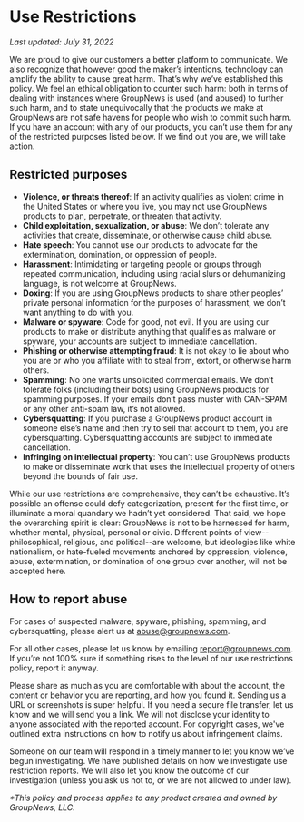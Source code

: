 # Use Restrictions

_Last updated: July 31, 2022_

We are proud to give our customers a better platform to communicate. We also recognize that however good the maker’s intentions, technology can amplify the ability to cause great harm. That’s why we’ve established this policy. We feel an ethical obligation to counter such harm: both in terms of dealing with instances where GroupNews is used (and abused) to further such harm, and to state unequivocally that the products we make at GroupNews are not safe havens for people who wish to commit such harm. If you have an account with any of our products, you can’t use them for any of the restricted purposes listed below. If we find out you are, we will take action.

## Restricted purposes

- **Violence, or threats thereof**: If an activity qualifies as violent crime in the United States or where you live, you may not use GroupNews products to plan, perpetrate, or threaten that activity.
- **Child exploitation, sexualization, or abuse**: We don’t tolerate any activities that create, disseminate, or otherwise cause child abuse.
- **Hate speech**: You cannot use our products to advocate for the extermination, domination, or oppression of people.
- **Harassment**: Intimidating or targeting people or groups through repeated communication, including using racial slurs or dehumanizing language, is not welcome at GroupNews.
- **Doxing**: If you are using GroupNews products to share other peoples’ private personal information for the purposes of harassment, we don’t want anything to do with you.
- **Malware or spyware**: Code for good, not evil. If you are using our products to make or distribute anything that qualifies as malware or spyware, your accounts are subject to immediate cancellation.
- **Phishing or otherwise attempting fraud**: It is not okay to lie about who you are or who you affiliate with to steal from, extort, or otherwise harm others.
- **Spamming**: No one wants unsolicited commercial emails. We don’t tolerate folks (including their bots) using GroupNews products for spamming purposes. If your emails don’t pass muster with CAN-SPAM or any other anti-spam law, it’s not allowed.
- **Cybersquatting**: If you purchase a GroupNews product account in someone else’s name and then try to sell that account to them, you are cybersquatting. Cybersquatting accounts are subject to immediate cancellation.
- **Infringing on intellectual property**: You can’t use GroupNews products to make or disseminate work that uses the intellectual property of others beyond the bounds of fair use.

While our use restrictions are comprehensive, they can’t be exhaustive. It’s possible an offense could defy categorization, present for the first time, or illuminate a moral quandary we hadn’t yet considered. That said, we hope the overarching spirit is clear: GroupNews is not to be harnessed for harm, whether mental, physical, personal or civic. Different points of view--philosophical, religious, and political--are welcome, but ideologies like white nationalism, or hate-fueled movements anchored by oppression, violence, abuse, extermination, or domination of one group over another, will not be accepted here.

## How to report abuse

For cases of suspected malware, spyware, phishing, spamming, and cybersquatting, please alert us at <abuse@groupnews.com>.

For all other cases, please let us know by emailing <report@groupnews.com>. If you’re not 100% sure if something rises to the level of our use restrictions policy, report it anyway.

Please share as much as you are comfortable with about the account, the content or behavior you are reporting, and how you found it. Sending us a URL or screenshots is super helpful. If you need a secure file transfer, let us know and we will send you a link. We will not disclose your identity to anyone associated with the reported account. For copyright cases, we've outlined extra instructions on how to notify us about infringement claims.

Someone on our team will respond in a timely manner to let you know we’ve begun investigating. We have published details on how we investigate use restriction reports. We will also let you know the outcome of our investigation (unless you ask us not to, or we are not allowed to under law).

_\*This policy and process applies to any product created and owned by GroupNews, LLC._
